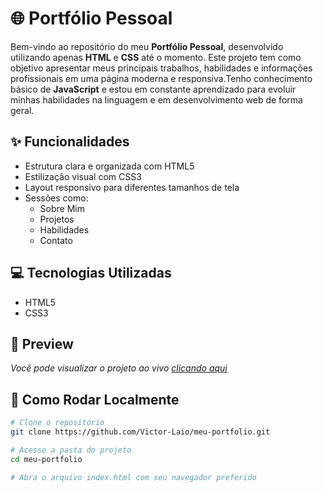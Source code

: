 # 🌐 Portfólio Pessoal

Bem-vindo ao repositório do meu **Portfólio Pessoal**, desenvolvido utilizando apenas **HTML** e **CSS** até o momento. Este projeto tem como objetivo apresentar meus principais trabalhos, habilidades e informações profissionais em uma página moderna e responsiva.Tenho conhecimento básico de **JavaScript** e estou em constante aprendizado para evoluir minhas habilidades na linguagem e em desenvolvimento web de forma geral.

## ✨ Funcionalidades

- Estrutura clara e organizada com HTML5
- Estilização visual com CSS3
- Layout responsivo para diferentes tamanhos de tela
- Sessões como:
  - Sobre Mim
  - Projetos
  - Habilidades
  - Contato

## 💻 Tecnologias Utilizadas

- HTML5
- CSS3

## 📸 Preview

*Você pode visualizar o projeto ao vivo [clicando aqui](https://github.com/Victor-Laio?tab=repositories)*  

## 📁 Como Rodar Localmente

```bash
# Clone o repositório
git clone https://github.com/Victor-Laio/meu-portfolio.git

# Acesse a pasta do projeto
cd meu-portfolio

# Abra o arquivo index.html com seu navegador preferido

